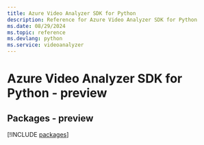```yaml
---
title: Azure Video Analyzer SDK for Python
description: Reference for Azure Video Analyzer SDK for Python
ms.date: 08/29/2024
ms.topic: reference
ms.devlang: python
ms.service: videoanalyzer
---
```

# Azure Video Analyzer SDK for Python - preview
## Packages - preview
[!INCLUDE [packages](video-analyzer-index.md)]